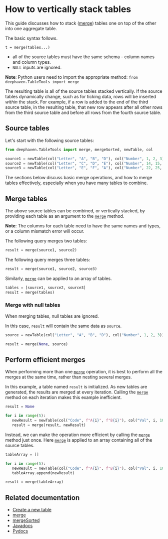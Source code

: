 # How to vertically stack tables

This guide discusses how to stack ([merge](https://deephaven.io/core/docs/reference/table-operations/merge/merge)) tables one on top of the other into one aggregate table.

The basic syntax follows.

`t = merge(tables...)`

- all of the source tables must have the same schema - column names and column types.
- `NULL` inputs are ignored.

**Note**: Python users need to import the appropriate method: `from deephaven.TableTools import merge`

The resulting table is all of the source tables stacked vertically. If the source tables dynamically change, such as for ticking data, rows will be inserted _within_ the stack. For example, if a row is added to the end of the third source table, in the resulting table, that new row appears after all other rows from the third source table and before all rows from the fourth source table.

## Source tables

Let's start with the following source tables:

```python
from deephaven.TableTools import merge, mergeSorted, newTable, col

source1 = newTable(col("Letter", "A", "B", "D"), col("Number", 1, 2, 3))
source2 = newTable(col("Letter", "C", "D", "E"), col("Number", 14, 15, 16))
source3 = newTable(col("Letter", "E", "F", "A"), col("Number", 22, 25, 27))
```

The sections below discuss basic merge operations, and how to merge tables effectively, especially when you have many tables to combine.

## Merge tables

The above source tables can be combined, or vertically stacked, by providing each table as an argument to the [`merge`](https://deephaven.io/core/docs/reference/table-operations/merge/merge) method.

**Note**: The columns for each table need to have the same names and types, or a column mismatch error will occur.

The following query merges two tables:

```python
result = merge(source1, source2)
```

The following query merges three tables:

```python
result = merge(source1, source2, source3)
```

Similarly, [`merge`](https://deephaven.io/core/docs/reference/table-operations/merge/merge) can be applied to an array of tables.

```python
tables = [source1, source2, source3]
result = merge(tables)
```

### Merge with null tables

When merging tables, null tables are ignored.

In this case, `result` will contain the same data as `source`.

```python
source = newTable(col("Letter", "A", "B", "D"), col("Number", 1, 2, 3))

result = merge(None, source)
```

## Perform efficient merges

When performing more than one [`merge`](https://deephaven.io/core/docs/reference/table-operations/merge/merge) operation, it is best to perform all the merges at the same time, rather than nesting several merges.

In this example, a table named `result` is initialized. As new tables are generated, the results are merged at every iteration. Calling the [`merge`](https://deephaven.io/core/docs/reference/table-operations/merge/merge) method on each iteration makes this example inefficient.

```python
result = None

for i in range(5):
   newResult = newTable(col("Code", f"A{i}", f"B{i}"), col("Val", i, 10*i))
   result = merge(result, newResult)
```

Instead, we can make the operation more efficient by calling the [`merge`](https://deephaven.io/core/docs/reference/table-operations/merge/merge) method just once. Here [`merge`](https://deephaven.io/core/docs/reference/table-operations/merge/merge) is applied to an array containing all of the source tables.

```python
tableArray = []

for i in range(5):
   newResult = newTable(col("Code", f"A{i}", f"B{i}"), col("Val", i, 10*i))
   tableArray.append(newResult)

result = merge(tableArray)
```

## Related documentation

- [Create a new table](https://deephaven.io/core/docs/reference/table-operations/create/new-table)
- [merge](https://deephaven.io/core/docs/reference/table-operations/merge/merge)
- [mergeSorted](https://deephaven.io/core/docs/reference/table-operations/merge/merge-sorted)
- [Javadocs](<https://deephaven.io/core/javadoc/io/deephaven/db/tables/utils/TableTools.html#merge(java.util.Collection)>)
- [Pydocs](https://deephaven.io/core/pydoc/code/deephaven.TableTools.html?highlight=merge#deephaven.TableTools.merge)
